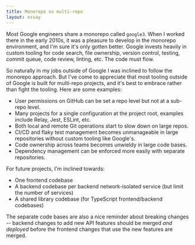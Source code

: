 ```yaml
---
title: Monorepo vs multi-repo
layout: essay
---
```


Most Google engineers share a monorepo called `google3`. When I worked there in the early 2010s, it was a pleasure to develop in the monorepo environment, and I'm sure it's only gotten better. Google invests heavily in custom tooling for code search, file ownership, version control, testing, commit queue, code review, linting, etc. The code must flow.

So naturally in my jobs outside of Google I was inclined to follow the monorepo approach. But I've come to appreciate that most tooling outside of Google is built for multi-repo projects, and it's best to embrace rather than fight the tooling. Here are some examples:

- User permissions on GitHub can be set a repo level but not at a sub-repo level.
- Many projects for a single configuration at the project root, examples include Relay, Jest, ESLint, etc.
- Both local and remote Git operations start to slow down on large repos.
- CI/CD and flaky test management becomes unmanageable in large repositories without custom tooling like Google's.
- Code ownership across teams becomes unwieldy in large code bases.
- Dependency management can be enforced more easily with separate repositories.

For future projects, I'm inclined towards:

- One frontend codebase
- A backend codebase per backend network-isolated service (but limit the number of services)
- A shared library codebase (for TypeScript frontend/backend codebases)

The separate code bases are also a nice reminder about breaking changes -- backend changes to add new API features should be merged _and deployed_ before the frontend changes that use the new features are merged.

